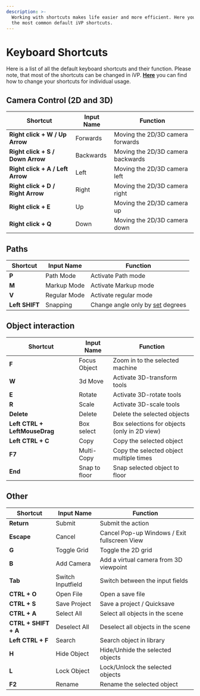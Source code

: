 ```yaml
---
description: >-
  Working with shortcuts makes life easier and more efficient. Here you can find
  the most common default iVP shortcuts.
---
```


# Keyboard Shortcuts

Here is a list of all the default keyboard shortcuts and their function. Please note, that most of the shortcuts can be changed in iVP. 
[**Here**](settings/input-manager.md) you can find how to change your shortcuts for individual usage.

## **Camera Control (2D and 3D)**

| Shortcut                          | Input Name | Function                          |
| --------------------------------- | ---------- | --------------------------------- |
| **Right click + W / Up Arrow**    | Forwards   | Moving the 2D/3D camera forwards  |
| **Right click + S / Down Arrow**  | Backwards  | Moving the 2D/3D camera backwards |
| **Right click + A / Left Arrow**  | Left       | Moving the 2D/3D camera left      |
| **Right click + D / Right Arrow** | Right      | Moving the 2D/3D camera right     |
| **Right click + E**               | Up         | Moving the 2D/3D camera up        |
| **Right click + Q**               | Down       | Moving the 2D/3D camera down      |

## **Paths**

| Shortcut       | Input Name   | Function                             |
| -------------- | ------------ | ------------------------------------ |
| **P**          | Path Mode    | Activate Path mode                   |
| **M**          | Markup Mode  | Activate Markup mode                 |
| **V**          | Regular Mode | Activate regular mode                |
| **Left SHIFT** | Snapping     | Change angle only by [set](../ivp-planning/settings/global-settings.md#the-options-explained) degrees |

## **Object interaction**

| Shortcut                      | Input Name    | Function                                     |
| ----------------------------- | ------------- | -------------------------------------------- | 
| **F**                         | Focus Object  | Zoom in to the selected machine              | 
| **W**                         | 3d Move       | Activate 3D-transform tools                  | 
| **E**                         | Rotate        | Activate 3D-rotate tools                     |
| **R**                         | Scale         | Activate 3D-scale tools                      |
| **Delete**                    | Delete        | Delete the selected objects                  |
| **Left CTRL + LeftMouseDrag** | Box select    | Box selections for objects (only in 2D view) |
| **Left CTRL + C**             | Copy          | Copy the selected object                     |
| **F7**                        | Multi-Copy    | Copy the selected object multiple times      |
| **End**                       | Snap to floor | Snap selected object to floor                |

## **Other**

| Shortcut             | Input Name        | Function                                         |
| -------------------- | ----------------- | ------------------------------------------------ |
| **Return**           | Submit            | Submit the action                                |
| **Escape**           | Cancel            | Cancel Pop-up Windows / Exit fullscreen View     |
| **G**                | Toggle Grid       | Toggle the 2D grid                               |
| **B**                | Add Camera        | Add a virtual camera from 3D viewpoint           |
| **Tab**              | Switch Inputfield | Switch between the input fields                  |
| **CTRL + O**         | Open File         | Open a save file                                 |
| **CTRL + S**         | Save Project      | Save a project / Quicksave                       |
| **CTRL + A**         | Select All        | Select all objects in the scene                  |
| **CTRL + SHIFT + A** | Deselect All      | Deselect all objects in the scene                |
| **Left CTRL + F**    | Search            | Search object in library                         |
| **H**                | Hide Object       | Hide/Unhide the selected objects                 |
| **L**                | Lock Object       | Lock/Unlock the selected objects                 |
| **F2**               | Rename            | Rename the selected object                       |